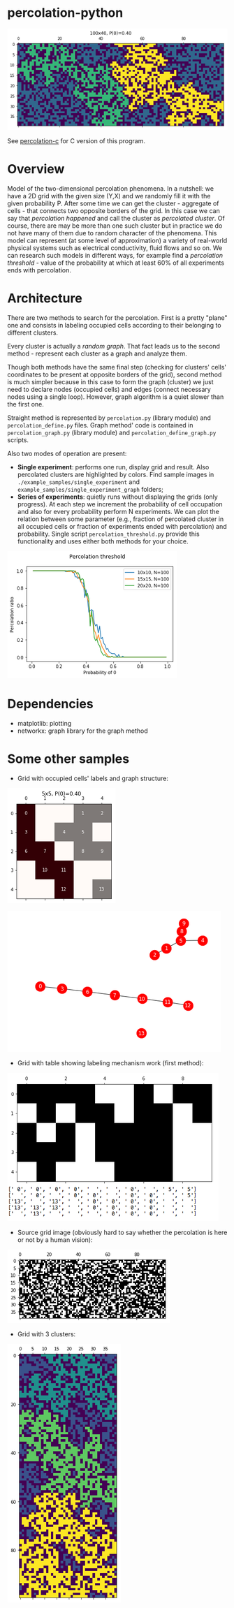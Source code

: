 # percolation-python
![20x20](/example_samples/single_experiment_graph/100x40,0.4_2clusters.png)

See [percolation-c](https://github.com/ussserrr/percolation-c) for C version of this program.


# Overview
Model of the two-dimensional percolation phenomena. In a nutshell: we have a 2D grid with the given size (Y,X) and we randomly fill it with the given probability P. After some time we can get the cluster - aggregate of cells - that connects two opposite borders of the grid. In this case we can say that *percolation happened* and call the cluster as *percolated cluster*. Of course, there are may be more than one such cluster but in practice we do not have many of them due to random character of the phenomena. This model can represent (at some level of approximation) a variety of real-world physical systems such as electrical conductivity, fluid flows and so on. We can research such models in different ways, for example find a *percolation threshold* - value of the probability at which at least 60% of all experiments ends with percolation.


# Architecture
There are two methods to search for the percolation. First is a pretty "plane" one and consists in labeling occupied cells according to their belonging to different clusters.

Every cluster is actually a *random graph*. That fact leads us to the second method - represent each cluster as a graph and analyze them.

Though both methods have the same final step (checking for clusters' cells' coordinates to be present at opposite borders of the grid), second method is much simpler because in this case to form the graph (cluster) we just need to declare nodes (occupied cells) and edges (connect necessary nodes using a single loop). However, graph algorithm is a quiet slower than the first one.

Straight method is represented by `percolation.py` (library module) and `percolation_define.py` files. Graph method' code is contained in `percolation_graph.py` (library module) and `percolation_define_graph.py` scripts.

Also two modes of operation are present:
  - **Single experiment**: performs one run, display grid and result. Also percolated clusters are highlighted by colors. Find sample images in `./example_samples/single_experiment` and `example_samples/single_experiment_graph` folders;
  - **Series of experiments**: quietly runs without displaying the grids (only progress). At each step we increment the probability of cell occupation and also for every probability perform N experiments. We can plot the relation between some parameter (e.g., fraction of percolated cluster in all occupied cells or fraction of experiments ended with percolation) and probability. Single script `percolation_threshold.py` provide this functionality and uses either both methods for your choice.

  ![series example](/example_samples/series_of_experiments/plot.png)


# Dependencies
  - matplotlib: plotting
  - networkx: graph library for the graph method


# Some other samples
  - Grid with occupied cells' labels and graph structure:

  ![grid](/example_samples/single_experiment_graph/5x5,0.4.png)

  ![graphs](/example_samples/single_experiment_graph/5x5,0.4_graphs.png)

  - Grid with table showing labeling mechanism work (first method):

  ![grid with table](example_samples/single_experiment/10x5,0.4_table.png)

  - Source grid image (obviously hard to say whether the percolation is here or not by a human vision):

  ![source grid](/example_samples/single_experiment_graph/100x40,0.4_src.png)

  - Grid with 3 clusters:

  ![3 clusters](/example_samples/single_experiment_graph/40x100,0.4_3clusters.png)
